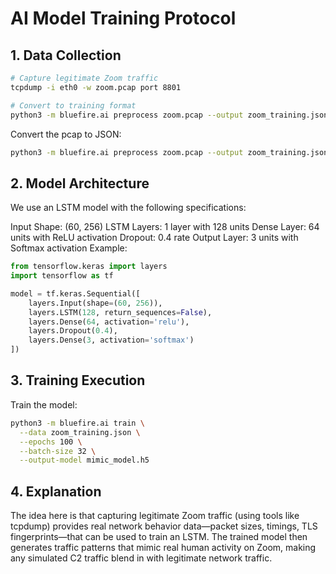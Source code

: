 # AI Model Training Protocol

## 1. Data Collection
```bash
# Capture legitimate Zoom traffic
tcpdump -i eth0 -w zoom.pcap port 8801

# Convert to training format
python3 -m bluefire.ai preprocess zoom.pcap --output zoom_training.json

```
Convert the pcap to JSON:
```bash
python3 -m bluefire.ai preprocess zoom.pcap --output zoom_training.json
```
## 2. Model Architecture
We use an LSTM model with the following specifications:

Input Shape: (60, 256)
LSTM Layers: 1 layer with 128 units
Dense Layer: 64 units with ReLU activation
Dropout: 0.4 rate
Output Layer: 3 units with Softmax activation
Example:
```python
from tensorflow.keras import layers
import tensorflow as tf

model = tf.keras.Sequential([
    layers.Input(shape=(60, 256)),
    layers.LSTM(128, return_sequences=False),
    layers.Dense(64, activation='relu'),
    layers.Dropout(0.4),
    layers.Dense(3, activation='softmax')
])

```
## 3. Training Execution
Train the model:
```bash
python3 -m bluefire.ai train \
  --data zoom_training.json \
  --epochs 100 \
  --batch-size 32 \
  --output-model mimic_model.h5
```
## 4. Explanation
The idea here is that capturing legitimate Zoom traffic (using tools like tcpdump) provides real network behavior data—packet sizes, timings, TLS fingerprints—that can be used to train an LSTM. The trained model then generates traffic patterns that mimic real human activity on Zoom, making any simulated C2 traffic blend in with legitimate network traffic.